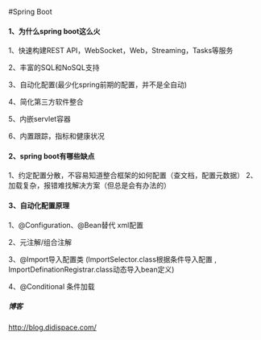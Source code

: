 #Spring Boot
#### 1、为什么spring boot这么火
1、快速构建REST API，WebSocket，Web，Streaming，Tasks等服务

2、丰富的SQL和NoSQL支持

3、自动化配置(最少化spring前期的配置，并不是全自动)

4、简化第三方软件整合

5、内嵌servlet容器

6、内置跟踪，指标和健康状况

#### 2、spring boot有哪些缺点
1、约定配置分散，不容易知道整合框架的如何配置（查文档，配置元数据）
2、加载复杂，报错难找解决方案（但总是会有办法的）

#### 3、自动化配置原理
1、@Configuration、@Bean替代 xml配置
 
2、元注解/组合注解

3、@Import导入配置类 (ImportSelector.class根据条件导入配置 , ImportDefinationRegistrar.class动态导入bean定义)

4、@Conditional 条件加载




##### 博客
http://blog.didispace.com/